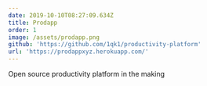 ```yaml
---
date: 2019-10-10T08:27:09.634Z
title: Prodapp
order: 1
image: /assets/prodapp.png
github: 'https://github.com/1qk1/productivity-platform'
url: 'https://prodappxyz.herokuapp.com/'
---
```

Open source productivity platform in the making
